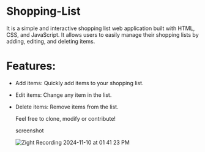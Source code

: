 # Shopping-List
It is a simple and interactive shopping list web application built with HTML, CSS, and JavaScript. It allows users to easily manage their shopping lists by adding, editing, and deleting items.

# Features:
- Add items: Quickly add items to your shopping list.
- Edit items: Change any item in the list.
- Delete items: Remove items from the list.

  Feel free to clone, modify or contribute!

  screenshot
  
  ![Zight Recording 2024-11-10 at 01 41 23 PM](https://github.com/user-attachments/assets/bfab25ad-9654-4d44-bc5d-f5fd4ee6f31f)

